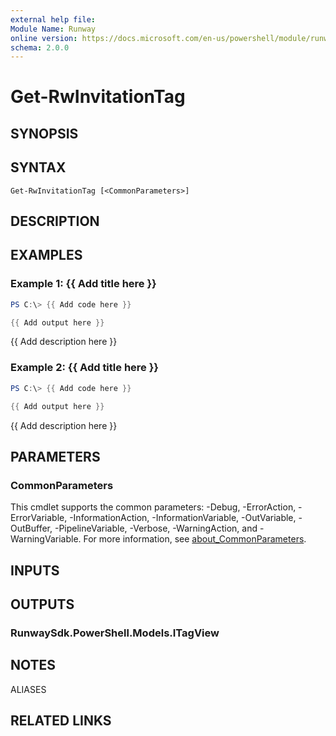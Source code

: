 ```yaml
---
external help file:
Module Name: Runway
online version: https://docs.microsoft.com/en-us/powershell/module/runway/get-rwinvitationtag
schema: 2.0.0
---
```


# Get-RwInvitationTag

## SYNOPSIS


## SYNTAX

```
Get-RwInvitationTag [<CommonParameters>]
```

## DESCRIPTION


## EXAMPLES

### Example 1: {{ Add title here }}
```powershell
PS C:\> {{ Add code here }}

{{ Add output here }}
```

{{ Add description here }}

### Example 2: {{ Add title here }}
```powershell
PS C:\> {{ Add code here }}

{{ Add output here }}
```

{{ Add description here }}

## PARAMETERS

### CommonParameters
This cmdlet supports the common parameters: -Debug, -ErrorAction, -ErrorVariable, -InformationAction, -InformationVariable, -OutVariable, -OutBuffer, -PipelineVariable, -Verbose, -WarningAction, and -WarningVariable. For more information, see [about_CommonParameters](http://go.microsoft.com/fwlink/?LinkID=113216).

## INPUTS

## OUTPUTS

### RunwaySdk.PowerShell.Models.ITagView

## NOTES

ALIASES

## RELATED LINKS

